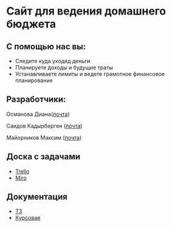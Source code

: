 # Сайт для ведения домашнего бюджета

## С помощью нас вы:
* Следите куда уходяд деньги
* Планируете доходы и будущие траты
* Устанавливаете лимиты и ведете грамотное финансовое планирование 



## Разработчики:

Османова Диана([почта](diana.osmanova36@gmail.com))

Саидов Кадырберген ([почта](Kadyr_saidov@mail.ru))

Майорников Максим ([почта](makc20161@gmail.com))

## Доска с задачами  
* [Trello](https://trello.com/b/O5dR8noj/%D0%BF%D1%80%D0%BE%D0%B5%D0%BA%D1%82-%D0%BF%D0%BE-%D1%82%D0%BF-family-budget)
* [Miro](https://miro.com/app/board/uXjVOFN7XPg=/)

##  Документация
* [ТЗ](https://github.com/osmanovadiana/familybudget/blob/main/familybudget.pdf)
* [Курсовая](https://github.com/osmanovadiana/familybudget/blob/main/Kursovaya.pdf)



